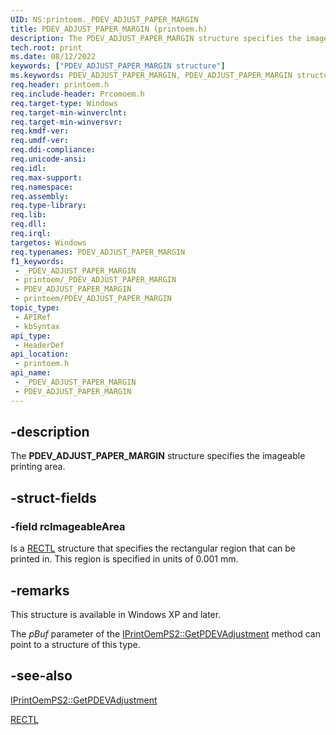 ```yaml
---
UID: NS:printoem._PDEV_ADJUST_PAPER_MARGIN
title: PDEV_ADJUST_PAPER_MARGIN (printoem.h)
description: The PDEV_ADJUST_PAPER_MARGIN structure specifies the imageable printing area.
tech.root: print
ms.date: 08/12/2022
keywords: ["PDEV_ADJUST_PAPER_MARGIN structure"]
ms.keywords: PDEV_ADJUST_PAPER_MARGIN, PDEV_ADJUST_PAPER_MARGIN structure [Print Devices], _PDEV_ADJUST_PAPER_MARGIN, print.pdev_adjust_paper_margin, print_unidrv-pscript_rendering_09d49312-b306-40c0-ad25-bc3669e8eedd.xml, printoem/PDEV_ADJUST_PAPER_MARGIN
req.header: printoem.h
req.include-header: Prcomoem.h
req.target-type: Windows
req.target-min-winverclnt: 
req.target-min-winversvr: 
req.kmdf-ver: 
req.umdf-ver: 
req.ddi-compliance: 
req.unicode-ansi: 
req.idl: 
req.max-support: 
req.namespace: 
req.assembly: 
req.type-library: 
req.lib: 
req.dll: 
req.irql: 
targetos: Windows
req.typenames: PDEV_ADJUST_PAPER_MARGIN
f1_keywords:
 - _PDEV_ADJUST_PAPER_MARGIN
 - printoem/_PDEV_ADJUST_PAPER_MARGIN
 - PDEV_ADJUST_PAPER_MARGIN
 - printoem/PDEV_ADJUST_PAPER_MARGIN
topic_type:
 - APIRef
 - kbSyntax
api_type:
 - HeaderDef
api_location:
 - printoem.h
api_name:
 - _PDEV_ADJUST_PAPER_MARGIN
 - PDEV_ADJUST_PAPER_MARGIN
---
```


## -description

The **PDEV_ADJUST_PAPER_MARGIN** structure specifies the imageable printing area.

## -struct-fields

### -field rcImageableArea

Is a [RECTL](/windows/win32/api/windef/ns-windef-rectl) structure that specifies the rectangular region that can be printed in. This region is specified in units of 0.001 mm.

## -remarks

This structure is available in Windows XP and later.

The *pBuf* parameter of the [IPrintOemPS2::GetPDEVAdjustment](../prcomoem/nf-prcomoem-iprintoemps2-getpdevadjustment.md) method can point to a structure of this type.

## -see-also

[IPrintOemPS2::GetPDEVAdjustment](../prcomoem/nf-prcomoem-iprintoemps2-getpdevadjustment.md)

[RECTL](/windows/win32/api/windef/ns-windef-rectl)